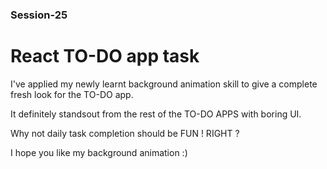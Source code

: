 ### Session-25

# React TO-DO app task

I've applied my newly learnt background animation skill to give a complete fresh look for the TO-DO app.

It definitely standsout from the rest of the TO-DO APPS with boring UI.

Why not daily task completion should be FUN ! RIGHT ?

I hope you like my background animation :)
